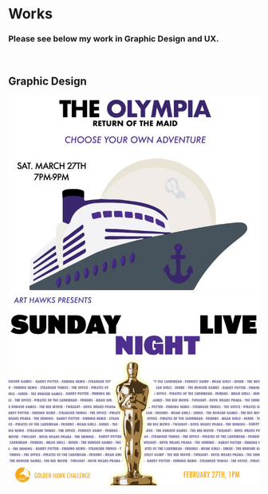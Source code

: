 # Works

### Please see below my work in Graphic Design and UX.

<br>

## Graphic Design

<img src="art-hawks-march-event-poster.jpg" alt="Art Hawks FYLP Event Poster">

<br>
<img src="art-hawks-ghc-reveal-poster.jpg" alt="Art Hawks FYLP Event Poster">